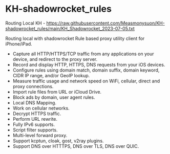 # KH-shadowrocket_rules

Routing Local KH - https://raw.githubusercontent.com/Measmonysuon/KH-shadowrocket_rules/main/KH_Shadowrocket_2023-07-05.txt

Routing local with shadowrocket
Rule based proxy utility client for iPhone/iPad.
- Capture all HTTP/HTTPS/TCP traffic from any applications on your device, and redirect to the proxy server.
- Record and display HTTP, HTTPS, DNS requests from your iOS devices.
- Configure rules using domain match, domain suffix, domain keyword, CIDR IP range, and/or GeoIP lookup.
- Measure traffic usage and network speed on WiFi, cellular, direct and proxy connections.
- Import rule files from URL or iCloud Drive.
- Block ads by domain, user agent rules.
- Local DNS Mapping.
- Work on cellular networks.
- Decrypt HTTPS traffic.
- Perform URL rewrite.
- Fully IPv6 supports.
- Script filter supports.
- Multi-level forward proxy.
- Support kcptun, cloak, gost, v2ray plugins.
- Support DNS over HTTTPS, DNS over TLS, DNS over QUIC.
